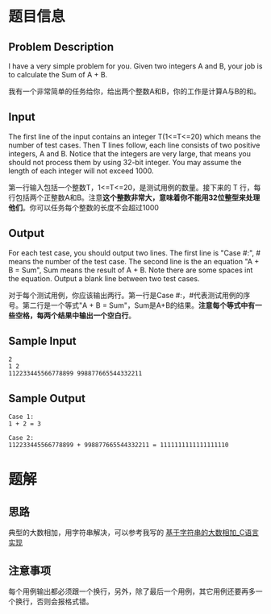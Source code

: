 # 题目信息
## Problem Description
I have a very simple problem for you. Given two integers A and B, your job is to calculate the Sum of A + B.

 我有一个非常简单的任务给你，给出两个整数A和B，你的工作是计算A与B的和。

## Input
The first line of the input contains an integer T(1<=T<=20) which means the number of test cases. Then T lines follow, each line consists of two positive integers, A and B. Notice that the integers are very large, that means you should not process them by using 32-bit integer. You may assume the length of each integer will not exceed 1000.

第一行输入包括一个整数T，1<=T<=20，是测试用例的数量。接下来的 T 行，每行包括两个正整数A和B。注意**这个整数非常大，意味着你不能用32位整型来处理他们**。你可以任务每个整数的长度不会超过1000


## Output
For each test case, you should output two lines. The first line is "Case #:", # means the number of the test case. The second line is the an equation "A + B = Sum", Sum means the result of A + B. Note there are some spaces int the equation. Output a blank line between two test cases.

 对于每个测试用例，你应该输出两行。第一行是Case #:，#代表测试用例的序号。第二行是一个等式"A + B = Sum"，Sum是A+B的结果。**注意每个等式中有一些空格，每两个结果中输出一个空白行**。

## Sample Input
```
2
1 2
112233445566778899 998877665544332211
```


## Sample Output
```
Case 1:
1 + 2 = 3

Case 2:
112233445566778899 + 998877665544332211 = 1111111111111111110
```

# 题解
## 思路
典型的大数相加，用字符串解决，可以参考我写的
[基于字符串的大数相加_C语言实现](https://www.cnblogs.com/velscode/p/10003718.html)

## 注意事项
每个用例输出都必须跟一个换行，另外，除了最后一个用例，其它用例还要再多一个换行，否则会报格式错。
